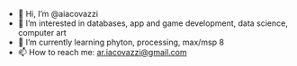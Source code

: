 - 👋 Hi, I’m @aiacovazzi
- 👀 I’m interested in databases, app and game development, data science, computer art
- 🌱 I’m currently learning phyton, processing, max/msp 8
- 📫 How to reach me: ar.iacovazzi@gmail.com

<!---
aiacovazzi/aiacovazzi is a ✨ special ✨ repository because its `README.md` (this file) appears on your GitHub profile.
You can click the Preview link to take a look at your changes.
--->
